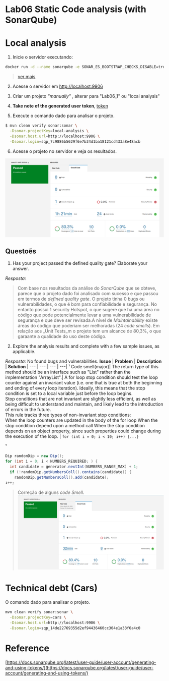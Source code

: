 # Lab06 Static Code analysis (with SonarQube)

# Local analysis

1. Inicie o servidor executando:
```bash
docker run -d --name sonarqube -e SONAR_ES_BOOTSTRAP_CHECKS_DISABLE=true -p 9906:9000 sonarqube:latest
```
>[ver mais](https://docs.sonarqube.org/latest/try-out-sonarqube/)
2. Acesse o servidor em [http://localhost:9906](http://localhost:9906)

3. Criar um projeto _"manually"_ , alterar para "Lab06_1" ou "local analysis"

4. **Take note of the generated user token**, [token](/notas.txt)

5. Execute o comando dado para analisar o projeto.
```bash
$ mvn clean verify sonar:sonar \
  -Dsonar.projectKey=local-analysis \
  -Dsonar.host.url=http://localhost:9906 \
  -Dsonar.login=sqp_7c9886b5629f6e7b34d1ba18121cd433a8e48acb

```

6. Acesse o projeto no servidor e veja os resultados.

![](Lab06_1/LocalAnalysis.png)
## Questoẽs

1. Has your project passed the defined quality gate? Elaborate your answer.

_Resposta:_
> Com base nos resultados da análise do _SonarQube_ que se obteve, parece que o projeto dado foi analisado com sucesso e que passou em termos de _defined quality gate_.
> O projeto tinha 0 bugs ou vulnerabilidades, o que é bom para confiabilidade e segurança. No entanto possui 1 security Hotspot, o que sugere que há uma área no código que pode potencialmente levar a uma vulnerabilidade de segurança e que deve ser revisada.A nível de _Maintainability_ existe áreas do código que poderiam ser melhoradas (24 _code smells_). 
> Em relação aos _Unit Tests_m o projeto tem um alcance de 80,3%, o que garaante a qualidade do uso deste código.



2. Explore the analysis results and complete with a few sample issues, as applicable. 

_Resposta:_
No found bugs and vulnerabilities.
 **Issue** | **Problem** | **Description** | **Solution** |
 --- | --- | --- | ---| 
¹ Code smell(major)| The return type of this method should be an interface such as "List" rather than the implementation "ArrayList".| A for loop stop condition should test the loop counter against an invariant value (i.e. one that is true at both the beginning and ending of every loop iteration). Ideally, this means that the stop condition is set to a local variable just before the loop begins.<br> Stop conditions that are not invariant are slightly less efficient, as well as being difficult to understand and maintain, and likely lead to the introduction of errors in the future.<br> This rule tracks three types of non-invariant stop conditions:<br> When the loop counters are updated in the body of the for loop When the stop condition depend upon a method call When the stop condition depends on an object property, since such properties could change during the execution of the loop.  | `for (int i = 0; i < 10; i++) {...}`

¹
```java
Dip randomDip = new Dip();
for (int i = 0; i < NUMBERS_REQUIRED; ) {
  int candidate = generator.nextInt(NUMBERS_RANGE_MAX) + 1;
  if (!randomDip.getNumbersColl().contains(candidate)) {
    randomDip.getNumbersColl().add(candidate);
i++;
```


> Correção de alguns _code Smell_.
![](Lab06_1/refactory.png)

# Technical debt (Cars)
O comando dado para analisar o projeto.

  ```bash 
  mvn clean verify sonar:sonar \
    -Dsonar.projectKey=cars \
    -Dsonar.host.url=http://localhost:9906 \
    -Dsonar.login=sqp_14de22769355d2ef94436460cc304e1a33f6a4c0
  ```

# Reference
[https://docs.sonarqube.org/latest/user-guide/user-account/generating-and-using-tokens/](https://docs.sonarqube.org/latest/user-guide/user-account/generating-and-using-tokens/)
